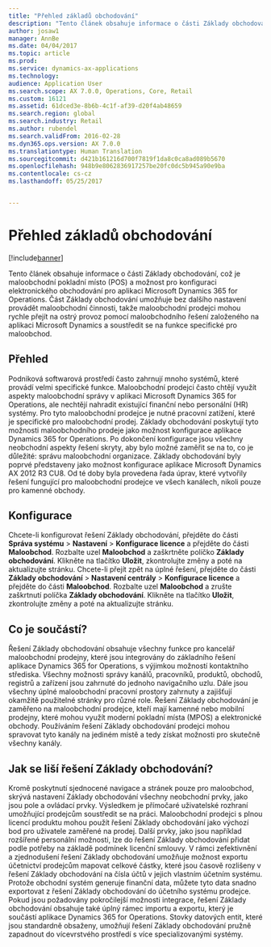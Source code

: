```yaml
---
title: "Přehled základů obchodování"
description: "Tento článek obsahuje informace o části Základy obchodování, což je maloobchodní pokladní místo (POS) a možnost pro konfiguraci elektronického obchodování pro aplikaci Microsoft Dynamics 365 for Operations. Část Základy obchodování umožňuje bez dalšího nastavení provádět maloobchodní činnosti, takže maloobchodní prodejci mohou rychle přejít na ostrý provoz pomocí maloobchodního řešení založeného na aplikaci Microsoft Dynamics a soustředit se na funkce specifické pro maloobchod."
author: josaw1
manager: AnnBe
ms.date: 04/04/2017
ms.topic: article
ms.prod: 
ms.service: dynamics-ax-applications
ms.technology: 
audience: Application User
ms.search.scope: AX 7.0.0, Operations, Core, Retail
ms.custom: 16121
ms.assetid: 61dced3e-8b6b-4c1f-af39-d20f4ab48659
ms.search.region: global
ms.search.industry: Retail
ms.author: rubendel
ms.search.validFrom: 2016-02-28
ms.dyn365.ops.version: AX 7.0.0
ms.translationtype: Human Translation
ms.sourcegitcommit: d421b161216d700f7819f1da8c0ca8ad089b5670
ms.openlocfilehash: 948b9e8062836917257be20fc0dc5b945a90e9ba
ms.contentlocale: cs-cz
ms.lasthandoff: 05/25/2017


---
```


# <a name="commerce-essentials-overview"></a>Přehled základů obchodování

[!include[banner](includes/banner.md)]


Tento článek obsahuje informace o části Základy obchodování, což je maloobchodní pokladní místo (POS) a možnost pro konfiguraci elektronického obchodování pro aplikaci Microsoft Dynamics 365 for Operations. Část Základy obchodování umožňuje bez dalšího nastavení provádět maloobchodní činnosti, takže maloobchodní prodejci mohou rychle přejít na ostrý provoz pomocí maloobchodního řešení založeného na aplikaci Microsoft Dynamics a soustředit se na funkce specifické pro maloobchod. 

<a name="overview"></a>Přehled
--------

Podniková softwarová prostředí často zahrnují mnoho systémů, které provádí velmi specifické funkce. Maloobchodní prodejci často chtějí využít aspekty maloobchodní správy v aplikaci Microsoft Dynamics 365 for Operations, ale nechtějí nahradit existující finanční nebo personální (HR) systémy. Pro tyto maloobchodní prodejce je nutné pracovní zatížení, které je specifické pro maloobchodní prodej. Základy obchodování poskytují tyto možnosti maloobchodního prodeje jako možnost konfigurace aplikace Dynamics 365 for Operations. Po dokončení konfigurace jsou všechny neobchodní aspekty řešení skryty, aby bylo možné zaměřit se na to, co je důležité: správu maloobchodní organizace. Základy obchodování byly poprvé představeny jako možnost konfigurace aplikace Microsoft Dynamics AX 2012 R3 CU8. Od té doby byla provedena řada úprav, které vytvořily řešení fungující pro maloobchodní prodejce ve všech kanálech, nikoli pouze pro kamenné obchody.

## <a name="configuration"></a>Konfigurace
Chcete-li konfigurovat řešení Základy obchodování, přejděte do části **Správa systému** &gt; **Nastavení** &gt; **Konfigurace licence** a přejděte do části **Maloobchod**. Rozbalte uzel **Maloobchod** a zaškrtněte políčko **Základy obchodování**. Klikněte na tlačítko **Uložit**, zkontrolujte změny a poté na aktualizujte stránku. Chcete-li přejít zpět na úplné řešení, přejděte do části **Základy obchodování** &gt; **Nastavení centrály** &gt; **Konfigurace licence** a přejděte do části **Maloobchod**. Rozbalte uzel **Maloobchod** a zrušte zaškrtnutí políčka **Základy obchodování**. Klikněte na tlačítko **Uložit**, zkontrolujte změny a poté na aktualizujte stránku.

## <a name="what-is-included"></a>Co je součástí?
Řešení Základy obchodování obsahuje všechny funkce pro kancelář maloobchodní prodejny, které jsou integrovány do základního řešení aplikace Dynamics 365 for Operations, s výjimkou možností kontaktního střediska. Všechny možnosti správy kanálů, pracovníků, produktů, obchodů, registrů a zařízení jsou zahrnuté do jednoho navigačního uzlu. Dále jsou všechny úplné maloobchodní pracovní prostory zahrnuty a zajišťují okamžitě použitelné stránky pro různé role. Řešení Základy obchodování je zaměřeno na maloobchodní prodejce, kteří mají kamenné nebo mobilní prodejny, které mohou využít moderní pokladní místa (MPOS) a elektronické obchody. Používáním řešení Základy obchodování prodejci mohou spravovat tyto kanály na jediném místě a tedy získat možnosti pro skutečně všechny kanály.

## <a name="how-is-commerce-essentials-different"></a>Jak se liší řešení Základy obchodování?
Kromě poskytnutí sjednocené navigace a stránek pouze pro maloobchod, skrývá nastavení Základy obchodování všechny neobchodní prvky, jako jsou pole a ovládací prvky. Výsledkem je přímočaré uživatelské rozhraní umožňující prodejcům soustředit se na práci. Maloobchodní prodejci s plnou licencí produktu mohou použít řešení Základy obchodování jako výchozí bod pro uživatele zaměřené na prodej. Další prvky, jako jsou například rozšířené personální možnosti, lze do řešení Základy obchodování přidat podle potřeby na základě podmínek licenční smlouvy. V rámci zefektivnění a zjednodušení řešení Základy obchodování umožňuje možnost exportu účetnictví prodejcům mapovat celkové částky, které jsou časově rozlišeny v řešení Základy obchodování na čísla účtů v jejich vlastním účetním systému. Protože obchodní systém generuje finanční data, můžete tyto data snadno exportovat z řešení Základy obchodování do účetního systému prodejce. Pokud jsou požadovány pokročilejší možnosti integrace, řešení Základy obchodování obsahuje také úplný rámec importu a exportu, který je součástí aplikace Dynamics 365 for Operations. Stovky datových entit, které jsou standardně obsaženy, umožňují řešení Základy obchodování pružně zapadnout do vícevrstvého prostředí s více specializovanými systémy.




